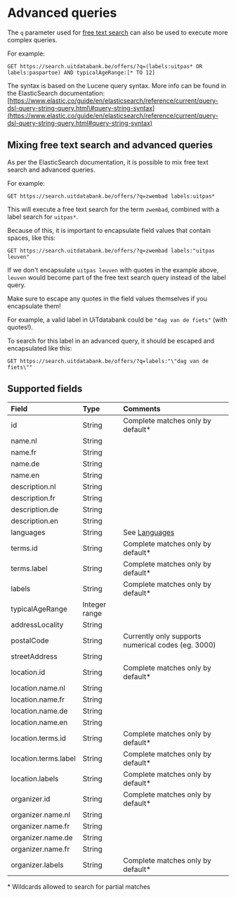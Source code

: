 # Advanced queries

The `q` parameter used for [free text search](/free-text-search.md) can also be used to execute more complex queries.

For example:

```
GET https://search.uitdatabank.be/offers/?q=(labels:uitpas* OR labels:paspartoe) AND typicalAgeRange:[* TO 12]
```

The syntax is based on the Lucene query syntax. More info can be found in the ElasticSearch documentation:  
[https://www.elastic.co/guide/en/elasticsearch/reference/current/query-dsl-query-string-query.html\#query-string-syntax](https://www.elastic.co/guide/en/elasticsearch/reference/current/query-dsl-query-string-query.html#query-string-syntax)

## Mixing free text search and advanced queries

As per the ElasticSearch documentation, it is possible to mix free text search and advanced queries.

For example:

```
GET https://search.uitdatabank.be/offers/?q=zwembad labels:uitpas*
```

This will execute a free text search for the term `zwembad`, combined with a label search for `uitpas*`.

Because of this, it is important to encapsulate field values that contain spaces, like this:

```
GET https://search.uitdatabank.be/offers/?q=zwembad labels:"uitpas leuven"
```

If we don't encapsulate `uitpas leuven` with quotes in the example above, `leuven` would become part of the free text search query instead of the label query.

Make sure to escape any quotes in the field values themselves if you encapsulate them!

For example, a valid label in UiTdatabank could be `"dag van de fiets"` \(with quotes!\).

To search for this label in an advanced query, it should be escaped and encapsulated like this:

```
GET https://search.uitdatabank.be/offers/?q=labels:"\"dag van de fiets\""
```

## Supported fields

| Field | Type | Comments |
| :--- | :--- | :--- |
| id | String | Complete matches only by default\* |
| name.nl | String |  |
| name.fr | String |  |
| name.de | String |  |
| name.en | String |  |
| description.nl | String |  |
| description.fr | String |  |
| description.de | String |  |
| description.en | String |  |
| languages | String | See [Languages](/languages.md) |
| terms.id | String | Complete matches only by default\* |
| terms.label | String | Complete matches only by default\* |
| labels | String | Complete matches only by default\* |
| typicalAgeRange | Integer range |  |
| addressLocality | String |  |
| postalCode | String | Currently only supports numerical codes \(eg. 3000\) |
| streetAddress | String |  |
| location.id | String | Complete matches only by default\* |
| location.name.nl | String |  |
| location.name.fr | String |  |
| location.name.de | String |  |
| location.name.en | String |  |
| location.terms.id | String | Complete matches only by default\* |
| location.terms.label | String | Complete matches only by default\* |
| location.labels | String | Complete matches only by default\* |
| organizer.id | String | Complete matches only by default\* |
| organizer.name.nl | String |  |
| organizer.name.fr | String |  |
| organizer.name.de | String |  |
| organizer.name.fr | String |  |
| organizer.labels | String | Complete matches only by default\* |

\* Wildcards allowed to search for partial matches

